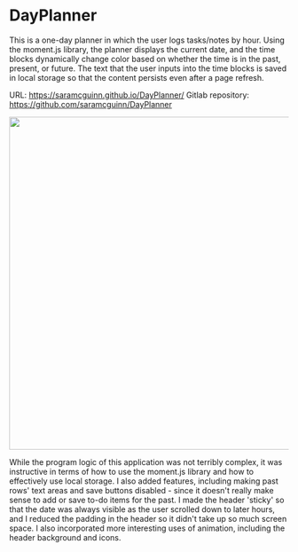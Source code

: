 # DayPlanner

This is a one-day planner in which the user logs tasks/notes by hour.
Using the moment.js library, the planner displays the current date, and the time blocks dynamically change color based on whether the time is in the past, present, or future. The text that the user inputs into the time blocks is saved in local storage so that the content persists even after a page refresh.

URL: https://saramcguinn.github.io/DayPlanner/
Gitlab repository: https://github.com/saramcguinn/DayPlanner

<image src="Assets/DayPlannerScreenshot.jpg" width=600>

While the program logic of this application was not terribly complex, it was instructive in terms of how to use the moment.js library and how to effectively use local storage. I also added features, including making past rows' text areas and save buttons disabled - since it doesn't really make sense to add or save to-do items for the past. I made the header 'sticky' so that the date was always visible as the user scrolled down to later hours, and I reduced the padding in the header so it didn't take up so much screen space. I also incorporated more interesting uses of animation, including the header background and icons.

